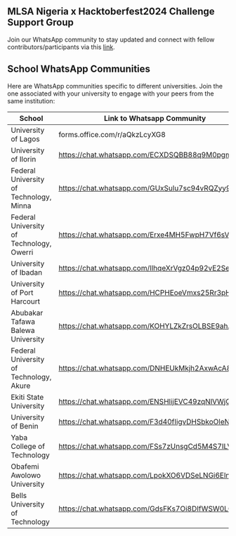 ## MLSA Nigeria x Hacktoberfest2024 Challenge Support Group
Join our WhatsApp community to stay updated and connect with fellow contributors/participants via this [link](https://chat.whatsapp.com/KugDBdF7BaFEqYafwm0qLB).

## School WhatsApp Communities
Here are WhatsApp communities specific to different universities. Join the one associated with your university to engage with your peers from the same institution:

| School | Link to Whatsapp Community |
| --- | --- |
| University of Lagos | forms.office.com/r/aQkzLcyXG8 |
| University of Ilorin  | https://chat.whatsapp.com/ECXDSQBB88q9M0pgmk5r2k |
| Federal University of Technology, Minna | https://chat.whatsapp.com/GUxSulu7sc94vRQZyy9nK6 |
| Federal University of Technology, Owerri | https://chat.whatsapp.com/Erxe4MH5FwpH7Vf6sVbK4C |
| University of Ibadan | https://chat.whatsapp.com/IlhqeXrVgz04p92vE2SeUF |
| University of Port Harcourt  | https://chat.whatsapp.com/HCPHEoeVmxs25Rr3pH2Mwy |
| Abubakar Tafawa Balewa University | https://chat.whatsapp.com/KOHYLZkZrsOLBSE9ahAlBX |
| Federal University of Technology, Akure | https://chat.whatsapp.com/DNHEUkMkjh2AxwAcA8532V |
| Ekiti State University | https://chat.whatsapp.com/ENSHlijEVC49zqNlVWjQuc |
| University of Benin | https://chat.whatsapp.com/F3d40fIigvDHSbkoOleN1q |
| Yaba College of Technology | https://chat.whatsapp.com/FSs7zUnsgCd5M4S7ILVJii |
| Obafemi Awolowo University | https://chat.whatsapp.com/LpokXO6VDSeLNGi6Eln1c2  | 
| Bells University of Technology | https://chat.whatsapp.com/GdsFKs7Oi8DIfWSW0LOVrR |
